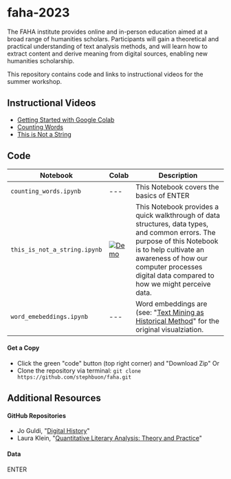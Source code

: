 # faha-2023

The FAHA institute provides online and in-person education aimed at a broad range of humanities scholars. Participants will gain a theoretical and practical understanding of text analysis methods, and will learn how to extract content and derive meaning from digital sources, enabling new humanities scholarship.

This repository contains code and links to instructional videos for the summer workshop. 

## Instructional Videos

- [Getting Started with Google Colab]()
- [Counting Words]()
- [This is Not a String]()

## Code

| Notebook | Colab | Description |
| --- | --- | --- |
| `counting_words.ipynb` | --- | This Notebook covers the basics of ENTER |
| `this_is_not_a_string.ipynb` | [![Demo](Demo)](https://colab.research.google.com/drive/1Hr-stNw4opeRSJ8H8ShxHt4-3f3XS7av?usp=sharing) | This Notebook provides a quick walkthrough of data structures, data types, and common errors. The purpose of this Notebook is to help cultivate an awareness of how our computer processes digital data compared to how we might perceive data. |
| `word_emebeddings.ipynb` | --- |Word embeddings are (see: "[Text Mining as Historical Method](https://github.com/stephbuon/digital-history)" for the original visualziation. |

#### Get a Copy

- Click the green "code" button (top right corner) and "Download Zip" 
Or
- Clone the repository via terminal: `git clone https://github.com/stephbuon/faha.git`

## Additional Resources

#### GitHub Repositories
- Jo Guldi, "[Digital History](https://github.com/joguldi/digital-history/tree/main)"
- Laura Klein, "[Quantitative Literary Analysis: Theory and Practice](https://github.com/emory-qtm/2023-quant-lit)"

#### Data
ENTER

